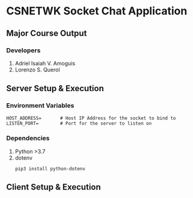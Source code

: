 # CSNETWK Socket Chat Application

## Major Course Output

### Developers

1. Adriel Isaiah V. Amoguis
2. Lorenzo S. Querol

## Server Setup & Execution

### Environment Variables

```
HOST_ADDRESS=       # Host IP Address for the socket to bind to
LISTEN_PORT=        # Port for the server to listen on
```

### Dependencies

1. Python >3.7
2. dotenv
    ```
    pip3 install python-dotenv
    ```

## Client Setup & Execution
